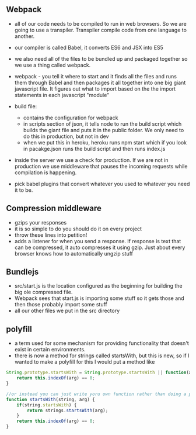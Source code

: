 ## Webpack

* all of our code needs to be compiled to run in web browsers.  So we are going to use a transpiler.  Transpiler compile code from one language to another.
* our compiler is called Babel, it converts ES6 and JSX into ES5
* we also need all of the files to be bundled up and packaged together so we use a thing called webpack.
* webpack - you tell it where to start and it finds all the files and runs them through Babel and then packages it all together into one big giant javascript file. It figures out what to import based on the the import statements in each javascript "module"

* build file:
    - contains the configuration for webpack
    - in scripts section of json, it tells node to run the build script which builds the giant file and puts it in the public folder.  We only need to do this in production, but not in dev
    - when we put this in heroku, heroku runs npm start which if you look in pacakge.json runs the build script and then runs index.js

* inside the server we use a check for production. If we are not in production we use middleware that pauses the incoming requests while compilation is happening.
* pick babel plugins that convert whatever you used to whatever you need it to be.


## Compression middleware
* gzips your responses
* it is so simple to do you should do it on every project
* throw these lines into petition!
* adds a listener for when you send a response. If response is text that can be compressed, it auto compresses it using gzip.  Just about every browser knows how to automatically ungzip stuff

## Bundlejs

* src/start.js is the location configured as the beginning for building the big ole compressed file.
* Webpack sees that start.js is importing some stuff so it gets those and then those probably import some stuff
* all our other files we put in the src directory

## polyfill
* a term used for some mechanism for providing functionality that doesn't exist in certain environments.  
* there is now a method for strings called startsWith, but this is new, so if I wanted to make a polyfill for this I would put a method like

```javascript
String.prototype.startsWith = String.prototype.startsWith || function(arg) {
    return this.indexOf(arg) == 0;
}

//or instead you can just write yoru own function rather than doing a poly fill. This method causes less collision.
function startsWith(string, arg) {
    if(string.startsWith) {
        return strings.startsWith(arg);
    }
    return this.indexOf(arg) == 0;
}

```
